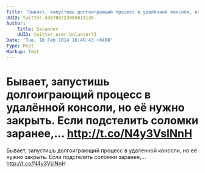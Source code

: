 ```yaml
---
Title: 'Бывает, запустишь долгоиграющий процесс в удалённой консоли, но её нужно закрыть. Если подстелить соломки заранее,… http://t.co/N4y3VslNnH'
UUID: twitter.435788223085019136
Author:
    Title: Balancer
    UUID: twitter.user.balancer73
Date: 'Tue, 18 Feb 2014 18:49:43 +0400'
Type: Post
Markup: Text
---
```


# Бывает, запустишь долгоиграющий процесс в удалённой консоли, но её нужно закрыть. Если подстелить соломки заранее,… http://t.co/N4y3VslNnH

Бывает, запустишь долгоиграющий процесс в удалённой консоли,
но её нужно закрыть. Если подстелить соломки заранее,…
http://t.co/N4y3VslNnH